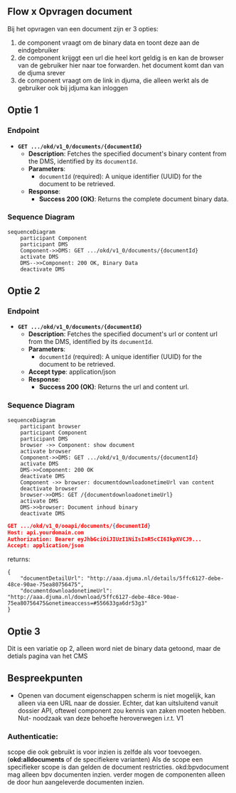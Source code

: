 ## Flow x Opvragen document
Bij het opvragen van een document zijn er 3 opties: 
1. de component vraagt om de binary data en toont deze aan de eindgebruiker 
2. de component krijggt een url die heel kort geldig is en kan de browser van de gebruiker hier naar toe forwarden. het document komt dan van de djuma srever
2. de component vraagt om de link in djuma, die alleen werkt als de gebruiker ook bij jdjuma kan inloggen

## Optie 1
### Endpoint

- **`GET .../okd/v1_0/documents/{documentId}`**
  - **Description**: Fetches the specified document's  binary content from the DMS, identified by its `documentId`.
  - **Parameters**: 
    - `documentId` (required): A unique identifier (UUID) for the document to be retrieved.
  - **Response**:
    - **Success 200 (OK)**: Returns the complete document binary data.

### Sequence Diagram

```mermaid
sequenceDiagram
    participant Component
    participant DMS
    Component->>DMS: GET .../okd/v1_0/documents/{documentId}
    activate DMS
    DMS-->>Component: 200 OK, Binary Data
    deactivate DMS
```

## Optie 2
### Endpoint

- **`GET .../okd/v1_0/documents/{documentId}`**
  - **Description**: Fetches the specified document's  url or content url from the DMS, identified by its `documentId`.
  - **Parameters**: 
    - `documentId` (required): A unique identifier (UUID) for the document to be retrieved.
  - **Accept type**: application/json
  - **Response**:
    - **Success 200 (OK)**: Returns the url and content url.

### Sequence Diagram

```mermaid
sequenceDiagram
    participant browser
    participant Component
    participant DMS
    browser ->> Component: show document
    activate browser
    Component->>DMS: GET .../okd/v1_0/documents/{documentId}
    activate DMS
    DMS->>Component: 200 OK
    deactivate DMS
    Component ->> browser: documentdownloadonetimeUrl van content
    deactivate browser
    browser->>DMS: GET /{documentdownloadonetimeUrl}
    activate DMS
    DMS->>browser: Document inhoud binary
    deactivate DMS
```

```json
GET .../okd/v1_0/ooapi/documents/{documentId}
Host: api.yourdomain.com
Authorization: Bearer eyJhbGciOiJIUzI1NiIsInR5cCI6IkpXVCJ9...
Accept: application/json
```
returns:
```
{
    "documentDetailUrl": "http://aaa.djuma.nl/details/5ffc6127-debe-48ce-90ae-75ea80756475",
    "documentdownloadonetimeUrl": "http://aaa.djuma.nl/download/5ffc6127-debe-48ce-90ae-75ea80756475&onetimeaccess=#556633ga6dr53g3"
}
```
## Optie 3
Dit is een variatie op 2, alleen word niet de binary data getoond, maar de detials pagina van het CMS



## Bespreekpunten
- Openen van document eigenschappen scherm is niet mogelijk, kan alleen via een URL naar de dossier. Echter, dat kan uitsluitend vanuit dossier API, oftewel component zou kennis van zaken moeten hebben. Nut- noodzaak van deze behoefte heroverwegen i.r.t. V1


### Authenticatie:
scope die ook gebruikt is voor inzien is zelfde als voor toevoegen. (**okd:alldocuments** of de specifiekere varianten)
Als de scope een specifieker scope is dan gelden de document restricties. okd:bpvdocument mag alleen bpv documenten inzien.
verder mogen de componenten alleen de door hun aangeleverde documenten inzien.





